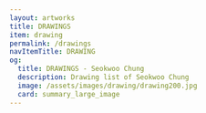 ```yaml
---
layout: artworks
title: DRAWINGS
item: drawing
permalink: /drawings
navItemTitle: DRAWING
og:
  title: DRAWINGS - Seokwoo Chung
  description: Drawing list of Seokwoo Chung
  image: /assets/images/drawing/drawing200.jpg
  card: summary_large_image
---
```

